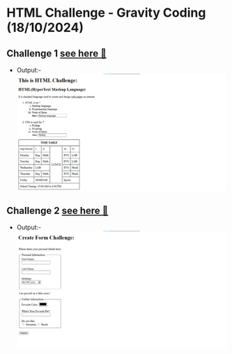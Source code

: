 # HTML Challenge - Gravity Coding (18/10/2024)

## Challenge 1  [see here 🔗](./index1.html) 

- Output:-  ![alt text](./Img/image.png)

## Challenge 2  [see here 🔗](./index2.html)

- Output:- ![alt text](./Img/image-1.png)